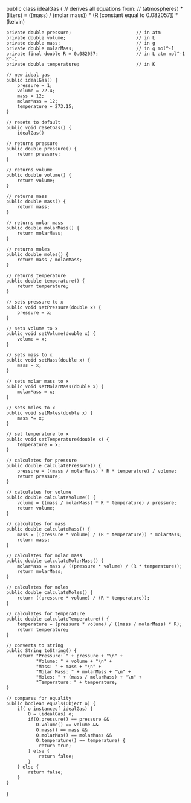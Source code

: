 public class idealGas {
    // derives all equations from:
    // (atmospheres) * (liters) = ((mass) / (molar mass)) * (R [constant equal to 0.082057]) * (kelvin) 

    private double pressure;                        // in atm
    private double volume;                          // in L
    private double mass;                            // in g
    private double molarMass;                       // in g mol^-1
    private final double R = 0.082057;              // in L atm mol^-1 K^-1
    private double temperature;                     // in K

    // new ideal gas
    public idealGas() {
        pressure = 1;
        volume = 22.4;
        mass = 12;
        molarMass = 12;
        temperature = 273.15;
    }

    // resets to default
    public void resetGas() {
        idealGas()

    // returns pressure
    public double pressure() {
        return pressure;
    }

    // returns volume
    public double volume() {
        return volume;
    }

    // returns mass
    public double mass() {
        return mass;
    }

    // returns molar mass
    public double molarMass() {
        return molarMass;
    }

    // returns moles
    public double moles() {
        return mass / molarMass;
    }

    // returns temperature
    public double temperature() {
        return temperature;
    }

    // sets pressure to x
    public void setPressure(double x) {
        pressure = x;
    }
    
    // sets volume to x
    public void setVolume(double x) {
        volume = x;
    }

    // sets mass to x
    public void setMass(double x) {
        mass = x;
    }

    // sets molar mass to x
    public void setMolarMass(double x) {
        molarMass = x;
    }

    // sets moles to x
    public void setMoles(double x) {
        mass *= x;
    }

    // set temperature to x
    public void setTemperature(double x) {
        temperature = x;
    }

    // calculates for pressure
    public double calculatePressure() {
        pressure = ((mass / molarMass) * R * temperature) / volume;
        return pressure;
    }

    // calculates for volume
    public double calculateVolume() {
        volume = ((mass / molarMass) * R * temperature) / pressure;
        return volume;
    }

    // calculates for mass
    public double calculateMass() {
        mass = ((pressure * volume) / (R * temperature)) * molarMass;
        return mass;
    }

    // calculates for molar mass
    public double calculateMolarMass() {
        molarMass = mass / ((pressure * volume) / (R * temperature));
        return molarMass;
    }

    // calculates for moles
    public double calculateMoles() {
        return ((pressure * volume) / (R * temperature));
    }

    // calculates for temperature
    public double calculateTemperature() {
        temperature = (pressure * volume) / ((mass / molarMass) * R);
        return temperature;
    }

    // converts to string
    public String toString() {
        return "Pressure: " + pressure + "\n" +
               "Volume: " + volume + "\n" +
               "Mass: " + mass + "\n" +
               "Molar Mass: " + molarMass + "\n" +
               "Moles: " + (mass / molarMass) + "\n" +
               "Temperature: " + temperature;
    }

    // compares for equality
    public boolean equals(Object o) {
        if( o instanceof idealGas) {
            O = (idealGas) o;
            if(O.pressure() == pressure &&
               O.volume() == volume &&
               O.mass() == mass &&
               O.molarMas() == molarMass &&
               O.temperature() == temperature) {
                return true;
            } else {
                return false;
            }
        } else {
            return false;
        }
    }
}
